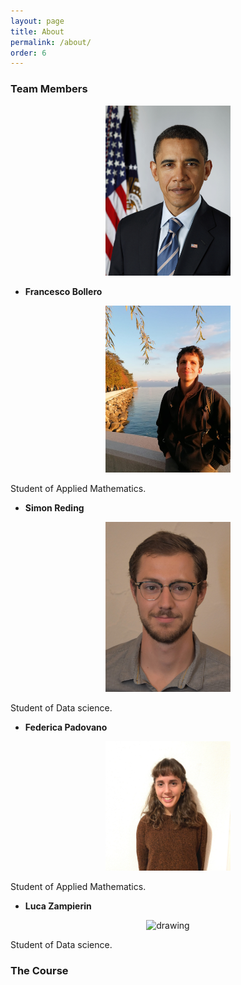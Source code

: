 ```yaml
---
layout: page
title: About
permalink: /about/
order: 6
---
```


### Team Members

<p align="center">
<img src="./images/obama.jpg" alt="drawing" width="200"/>
</p>

- __Francesco Bollero__

<p align="center">
<img src="./images/franco.jpg" alt="drawing" width="200"/>
</p>

Student of Applied Mathematics.

- __Simon Reding__

<p align="center">
<img src="./images/simon.jpg" alt="drawing" width="200"/>
</p>

Student of Data science.

- __Federica Padovano__

<p align="center">
<img src="./images/federica.jpg" alt="drawing" width="200"/>
</p>

Student of Applied Mathematics.

- __Luca Zampierin__

<p align="center">
<img src="./images/luca_zampierin.jpg" alt="drawing" width="200"/>
</p>

Student of Data science.



### The Course

